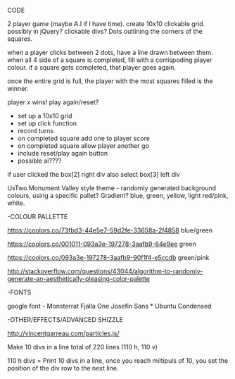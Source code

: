 
CODE

2 player game (maybe A.I if I have time).
create 10x10 clickable grid. possibly in jQuery?
clickable divs? Dots outlining the corners of the squares.

when a player clicks between 2 dots, have a line
drawn between them.
when all 4 side of a square is completed, fill with
a corrispoding player colour.
if a square gets completed, that player goes again.

once the entire grid is full, the player with the most 
squares filled is the winner.

player x wins! play again/reset?


  - set up a 10x10 grid
  - set up click function
  - record turns
  - on completed square add one to player score
  - on completed square allow player another go
  - include reset/play again button
  -  possible ai????
 

if user clicked the box[2] right div also select box[3] left div






UsTwo Monument Valley style theme - 
randomly generated background colours,
using a specific pallet? Gradient? 
blue, green, yellow, light red/pink, white.

-COLOUR PALLETTE

https://coolors.co/73fbd3-44e5e7-59d2fe-33658a-2f4858   blue/green

https://coolors.co/001011-093a3e-197278-3aafb9-64e9ee  green

https://coolors.co/093a3e-197278-3aafb9-90f1f4-e5ccdb  green/pink

http://stackoverflow.com/questions/43044/algorithm-to-randomly-generate-an-aesthetically-pleasing-color-palette

-FONTS

google font - Monsterrat
              Fjalla One
              Josefin Sans *
              Ubuntu Condensed


-OTHER/EFFECTS/ADVANCED SHIZZLE

http://vincentgarreau.com/particles.js/



Make 10 divs in a line
total of 220 lines (110 h, 110 v)

110 h divs = Print 10 divs in a line, once you reach miltipuls of 10, you set the position of the div row to the next line.













